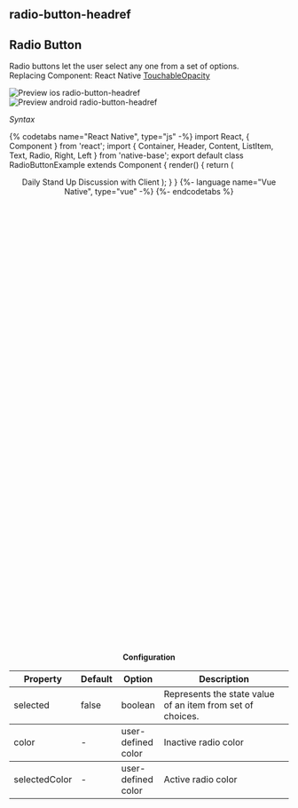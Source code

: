 ## radio-button-headref
## Radio Button

Radio buttons let the user select any one from a set of options.<br />
Replacing Component: React Native [TouchableOpacity](http://facebook.github.io/react-native/docs/touchableopacity.html)


![Preview ios radio-button-headref](https://github.com/GeekyAnts/NativeBase-KitchenSink/raw/v2.6.1/screenshots/ios/radio.png)
![Preview android radio-button-headref](https://github.com/GeekyAnts/NativeBase-KitchenSink/raw/v2.6.1/screenshots/android/radio.png)

*Syntax*

{% codetabs name="React Native", type="js" -%}
import React, { Component } from 'react';
import { Container, Header, Content, ListItem, Text, Radio, Right, Left } from 'native-base';
export default class RadioButtonExample extends Component {
  render() {
    return (
      <Container>
        <Header />
        <Content>
          <ListItem>
            <Left>
              <Text>Daily Stand Up</Text>
            </Left>
            <Right>
              <Radio selected={false} />
            </Right>
          </ListItem>
          <ListItem>
            <Left>
              <Text>Discussion with Client</Text>
            </Left>
            <Right>
              <Radio selected={true} />
            </Right>
          </ListItem>
        </Content>
      </Container>
    );
  }
}
{%- language name="Vue Native", type="vue" -%}
<template>
  <nb-container>
    <nb-header />
    <nb-content>
      <nb-list-item :selected="true">
        <nb-left>
          <nb-text>Lunch Break</nb-text>
        </nb-left>
        <nb-right>
          <nb-radio :selected="true" />
        </nb-right>
      </nb-list-item>
      <nb-list-item :selected="false">
        <nb-left>
          <nb-text>Daily Stand Up</nb-text>
        </nb-left>
        <nb-right>
          <nb-radio :selected="false"/>
        </nb-right>
      </nb-list-item>
    </nb-content>
  </nb-container>
</template>
{%- endcodetabs %}
<p>
    <div id="" class="mobileDevice" style="background: url(&quot;https://docs.nativebase.io/docs/assets/iosphone.png&quot;) no-repeat; padding: 63px 20px 100px 15px; width: 292px; height: 600px;margin:0 auto;float:none;">
        <img src="https://github.com/GeekyAnts/NativeBase-KitchenSink/raw/v2.6.1/screenshots/ios/radio.png" alt="" style="display:block !important" />
    </div>
</p>
<br />


**Configuration**

<table class = "table table-bordered">
        <thead>
            <tr>
                <th>Property</th>
                <th>Default</th>
                <th>Option</th>
                <th width="50%">Description</th>
            </tr>
        </thead>
        <tbody>
            <tr>
                <td>selected</td>
                <td>false</td>
                <td>boolean</td>
                <td>Represents the state value of an item from set of choices.</td>
            </tr>
        </tbody>
        <tbody>
            <tr>
                <td>color</td>
                <td>-</td>
                <td>user-defined color</td>
                <td>Inactive radio color</td>
            </tr>
        </tbody>
        <tbody>
            <tr>
                <td>selectedColor</td>
                <td>-</td>
                <td>user-defined color</td>
                <td>Active radio color</td>
            </tr>
        </tbody>
    </table><br />
